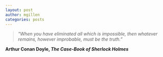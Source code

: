 ```yaml
---
layout: post
author: mgillen
categories: posts
---
```


>*"When you have eliminated all which is impossible, then whatever remains, however improbable, must be the truth.”*

**Arthur Conan Doyle, _The Case-Book of Sherlock Holmes_**
